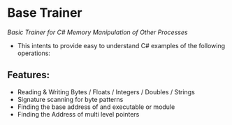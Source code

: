 Base Trainer
=============================
*Basic Trainer for C# Memory Manipulation of Other Processes*

- This intents to provide easy to understand C# examples of the following operations:

Features:
----------
- Reading & Writing Bytes / Floats / Integers / Doubles / Strings
- Signature scanning for byte patterns
- Finding the base address of and executable or module
- Finding the Address of multi level pointers
